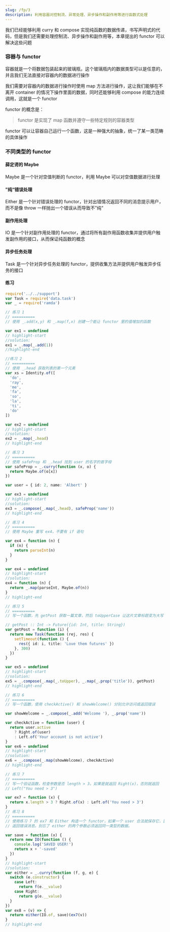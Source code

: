 ```yaml
---
slug: /fp/3
description: 利用容器对控制流、异常处理、异步操作和副作用等进行函数式处理
---
```


我们已经能够利用 curry 和 compose 实现纯函数的数据传递，书写声明式的代码，但是我们还需要处理控制流、异步操作和副作用等，本章提出的 functor 可以解决这些问题

### 容器与 functor

容器就是一个将数据包装起来的玻璃瓶，这个玻璃瓶内的数据类型可以是任意的，并且我们无法直接对容器内的数据进行操作

我们需要对容器内的数据进行操作时使用 map 方法进行操作，这让我们能够在不离开 container 的情况下操作里面的数据，同时还能够利用 compose 的能力连续调用，这就是一个 functor

functor 的概念是：

> functor 是实现了 map 函数并遵守一些特定规则的容器类型

functor 可以让容器自己运行一个函数，这是一种强大的抽象，统一了某一类范畴的具体操作

### 不同类型的 functor

#### 薛定谔的 Maybe

Maybe 是一个针对空值判断的 functor，利用 Maybe 可以对空值数据进行处理

#### ”纯“错误处理

Either 是一个针对错误处理的 functor，针对出错情况返回不同的消息提示用户，而不是像 throw 一样抛出一个错误从而导致不”纯“

#### 副作用处理

IO 是一个针对副作用处理的 functor，通过将所有副作用函数收集并提供用户触发副作用的接口，从而保证纯函数的概念

#### 异步任务处理

Task 是一个针对异步任务处理的 functor，提供收集方法并提供用户触发异步任务的接口

#### 练习

```typescript
require('../../support')
var Task = require('data.task')
var _ = require('ramda')

// 练习 1
// ==========
// 使用 _.add(x,y) 和 _.map(f,x) 创建一个能让 functor 里的值增加的函数

var ex1 = undefined
// highlight-start
//solution:
ex1 = _.map(_.add(1))
//highlight-end

//练习 2
// ==========
// 使用 _.head 获取列表的第一个元素
var xs = Identity.of([
  'do',
  'ray',
  'me',
  'fa',
  'so',
  'la',
  'ti',
  'do'
])

var ex2 = undefined
// highlight-start
//solution:
ex2 = _.map(_.head)
// highlight-end

// 练习 3
// ==========
// 使用 safeProp 和 _.head 找到 user 的名字的首字母
var safeProp = _.curry(function (x, o) {
  return Maybe.of(o[x])
})

var user = { id: 2, name: 'Albert' }

var ex3 = undefined
// highlight-start
//solution:
ex3 = _.compose(_.map(_.head), safeProp('name'))
// highlight-end

// 练习 4
// ==========
// 使用 Maybe 重写 ex4，不要有 if 语句

var ex4 = function (n) {
  if (n) {
    return parseInt(n)
  }
}

var ex4 = undefined
// highlight-start
//solution:
ex4 = function (n) {
  return _.map(parseInt, Maybe.of(n))
}
// highlight-end

// 练习 5
// ==========
// 写一个函数，先 getPost 获取一篇文章，然后 toUpperCase 让这片文章标题变为大写

// getPost :: Int -> Future({id: Int, title: String})
var getPost = function (i) {
  return new Task(function (rej, res) {
    setTimeout(function () {
      res({ id: i, title: 'Love them futures' })
    }, 300)
  })
}

var ex5 = undefined
// highlight-start
//solution:
ex5 = _.compose(_.map(_.toUpper), _.map(_.prop('title')), getPost)
// highlight-end

// 练习 6
// ==========
// 写一个函数，使用 checkActive() 和 showWelcome() 分别允许访问或返回错误

var showWelcome = _.compose(_.add('Welcome '), _.prop('name'))

var checkActive = function (user) {
  return user.active
    ? Right.of(user)
    : Left.of('Your account is not active')
}
var ex6 = undefined
// highlight-start
//solution:
ex6 = _.compose(_.map(showWelcome), checkActive)
// highlight-end

// 练习 7
// ==========
// 写一个验证函数，检查参数是否 length > 3。如果是就返回 Right(x)，否则就返回
// Left("You need > 3")

var ex7 = function (x) {
  return x.length > 3 ? Right.of(x) : Left.of('You need > 3')
}
// 练习 8
// ==========
// 使用练习 7 的 ex7 和 Either 构造一个 functor，如果一个 user 合法就保存它，否则
// 返回错误消息。别忘了 either 的两个参数必须返回同一类型的数据。

var save = function (x) {
  return new IO(function () {
    console.log('SAVED USER!')
    return x + '-saved'
  })
}
// highlight-start
//solution:
var either = _.curry(function (f, g, e) {
  switch (e.constructor) {
    case Left:
      return f(e.__value)
    case Right:
      return g(e.__value)
  }
})
var ex8 = (v) => {
  return either(IO.of, save)(ex7(v))
}
// highlight-end
```
